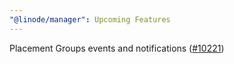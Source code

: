 ```yaml
---
"@linode/manager": Upcoming Features
---
```


Placement Groups events and notifications ([#10221](https://github.com/linode/manager/pull/10221))
